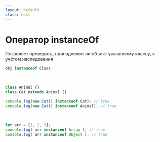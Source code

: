 ```yaml
---
layout: default
class: host
---
```


# Оператор instanceOf
Позволяет проверить, принадлежит ли объект указанному классу, с учётом наследования

```js
obj instanceof Class
```

<br />

```js {hide|all}{at:1}
class Animal {}
class Cat extends Animal {}

console.log(new Cat() instanceof Cat); // true
console.log(new Cat() instanceof Animal); // true
```

<br />

```js {hide|hide|all}{at:1}
let arr = [1, 2, 3];
console.log( arr instanceof Array ); // true
console.log( arr instanceof Object ); // true
```

<style>
.host {
    --slidev-code-font-size: 1.25rem;
    --slidev-code-line-height: 1.5rem;
}
</style>
